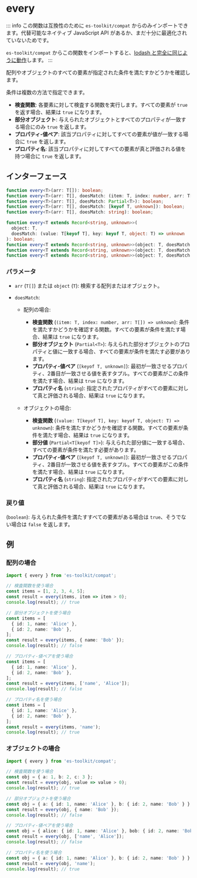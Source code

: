 # every

::: info
この関数は互換性のために `es-toolkit/compat` からのみインポートできます。代替可能なネイティブ JavaScript API があるか、まだ十分に最適化されていないためです。

`es-toolkit/compat` からこの関数をインポートすると、[lodash と完全に同じように動作](../../../compatibility.md)します。
:::

配列やオブジェクトのすべての要素が指定された条件を満たすかどうかを確認します。

条件は複数の方法で指定できます。

- **検査関数**: 各要素に対して検査する関数を実行します。すべての要素が `true` を返す場合、結果は `true` になります。
- **部分オブジェクト**: 与えられたオブジェクトとすべてのプロパティが一致する場合にのみ `true` を返します。
- **プロパティ-値ペア**: 該当プロパティに対してすべての要素が値が一致する場合に `true` を返します。
- **プロパティ名**: 該当プロパティに対してすべての要素が真と評価される値を持つ場合に `true` を返します。

## インターフェース

```typescript
function every<T>(arr: T[]): boolean;
function every<T>(arr: T[], doesMatch: (item: T, index: number, arr: T[]) => unknown): boolean;
function every<T>(arr: T[], doesMatch: Partial<T>): boolean;
function every<T>(arr: T[], doesMatch: [keyof T, unknown]): boolean;
function every<T>(arr: T[], doesMatch: string): boolean;

function every<T extends Record<string, unknown>>(
  object: T,
  doesMatch: (value: T[keyof T], key: keyof T, object: T) => unknown
): boolean;
function every<T extends Record<string, unknown>>(object: T, doesMatch: Partial<T[keyof T]>): boolean;
function every<T extends Record<string, unknown>>(object: T, doesMatch: [keyof T, unknown]): boolean;
function every<T extends Record<string, unknown>>(object: T, doesMatch: string): boolean;
```

### パラメータ

- `arr` (`T[]`) または `object` (`T`): 検索する配列またはオブジェクト。

- `doesMatch`:

  - 配列の場合:

    - **検査関数** (`(item: T, index: number, arr: T[]) => unknown`): 条件を満たすかどうかを確認する関数。すべての要素が条件を満たす場合、結果は `true` になります。
    - **部分オブジェクト** (`Partial<T>`): 与えられた部分オブジェクトのプロパティと値に一致する場合、すべての要素が条件を満たす必要があります。
    - **プロパティ-値ペア** (`[keyof T, unknown]`): 最初が一致させるプロパティ、2番目が一致させる値を表すタプル。すべての要素がこの条件を満たす場合、結果は `true` になります。
    - **プロパティ名** (`string`): 指定されたプロパティがすべての要素に対して真と評価される場合、結果は `true` になります。

  - オブジェクトの場合:
    - **検査関数** (`(value: T[keyof T], key: keyof T, object: T) => unknown`): 条件を満たすかどうかを確認する関数。すべての要素が条件を満たす場合、結果は `true` になります。
    - **部分値** (`Partial<T[keyof T]>`): 与えられた部分値に一致する場合、すべての要素が条件を満たす必要があります。
    - **プロパティ-値ペア** (`[keyof T, unknown]`): 最初が一致させるプロパティ、2番目が一致させる値を表すタプル。すべての要素がこの条件を満たす場合、結果は `true` になります。
    - **プロパティ名** (`string`): 指定されたプロパティがすべての要素に対して真と評価される場合、結果は `true` になります。

### 戻り値

(`boolean`): 与えられた条件を満たすすべての要素がある場合は `true`、そうでない場合は `false` を返します。

## 例

### 配列の場合

```typescript
import { every } from 'es-toolkit/compat';

// 検査関数を使う場合
const items = [1, 2, 3, 4, 5];
const result = every(items, item => item > 0);
console.log(result); // true

// 部分オブジェクトを使う場合
const items = [
  { id: 1, name: 'Alice' },
  { id: 2, name: 'Bob' },
];
const result = every(items, { name: 'Bob' });
console.log(result); // false

// プロパティ-値ペアを使う場合
const items = [
  { id: 1, name: 'Alice' },
  { id: 2, name: 'Bob' },
];
const result = every(items, ['name', 'Alice']);
console.log(result); // false

// プロパティ名を使う場合
const items = [
  { id: 1, name: 'Alice' },
  { id: 2, name: 'Bob' },
];
const result = every(items, 'name');
console.log(result); // true
```

### オブジェクトの場合

```typescript
import { every } from 'es-toolkit/compat';

// 検査関数を使う場合
const obj = { a: 1, b: 2, c: 3 };
const result = every(obj, value => value > 0);
console.log(result); // true

// 部分オブジェクトを使う場合
const obj = { a: { id: 1, name: 'Alice' }, b: { id: 2, name: 'Bob' } };
const result = every(obj, { name: 'Bob' });
console.log(result); // false

// プロパティ-値ペアを使う場合
const obj = { alice: { id: 1, name: 'Alice' }, bob: { id: 2, name: 'Bob' } };
const result = every(obj, ['name', 'Alice']);
console.log(result); // false

// プロパティ名を使う場合
const obj = { a: { id: 1, name: 'Alice' }, b: { id: 2, name: 'Bob' } };
const result = every(obj, 'name');
console.log(result); // true
```
